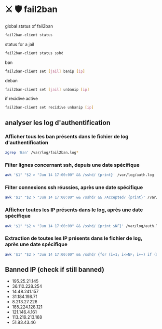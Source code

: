 # ⚔ 🛡 fail2ban

global status of fail2ban
```bash
fail2ban-client status
```
status for a jail
```bash
fail2ban-client status sshd
```

ban
```bash
fail2ban-client set [jail] banip [ip]
```
deban
```bash
fail2ban-client set [jail] unbanip [ip]
```
if recidive active
```bash
fail2ban-client set recidive unbanip [ip]
```

## analyser les log d'authentification
### Afficher tous les ban présents dans le fichier de log d'authentification
```bash
zgrep 'Ban' /var/log/fail2ban.log*
```
### Filter lignes concernant ssh, depuis une date spécifique
```bash
awk '$1" "$2 > "Jun 14 17:00:00" && /sshd/ {print}' /var/log/auth.log
```
### Filter connexions ssh réussies, après une date spécifique
```bash
awk '$1" "$2 > "Jun 14 17:00:00" && /sshd/ && /Accepted/ {print}' /var/log/auth.log
```
### Afficher toutes les IP présents dans le log, après une date spécifique
```bash
awk '$1" "$2 > "Jun 14 17:00:00" && /sshd/ {print $NF}' /var/log/auth.log
```
### Extraction de toutes les IP présents dans le fichier de log, après une date spécifique
```bash
awk '$1" "$2 > "Jun 14 17:00:00" && /sshd/ {for (i=1; i<=NF; i++) if ($i ~ /[0-9]+\.[0-9]+\.[0-9]+\.[0-9]+/) print $i}' /var/log/auth.log
```



## Banned IP (check if still banned)
- 195.25.21.145
- 36.110.228.254
- 14.48.241.157
- 31.184.198.71
- 8.213.27.228
- 185.224.128.121
- 121.146.4.161
- 113.219.213.168
- 51.83.43.46


